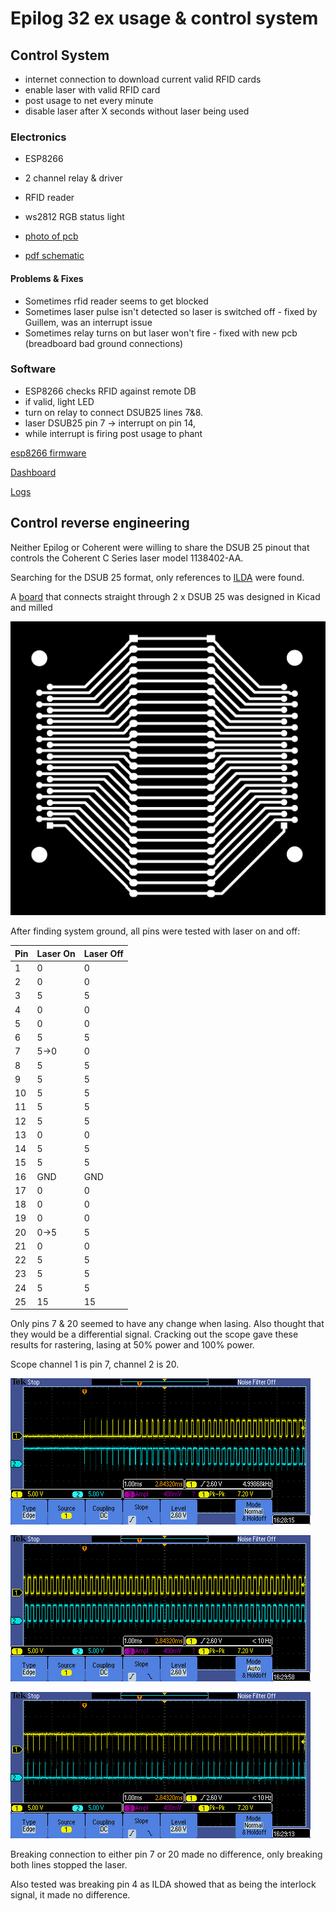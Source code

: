 # Epilog 32 ex usage & control system

## Control System

* internet connection to download current valid RFID cards
* enable laser with valid RFID card
* post usage to net every minute
* disable laser after X seconds without laser being used

### Electronics

* ESP8266
* 2 channel relay & driver
* RFID reader
* ws2812 RGB status light

* [photo of pcb](https://goo.gl/photos/raj6Eu2eDnTMet147)
* [pdf schematic](control-board/schematic.pdf)

#### Problems & Fixes

* Sometimes rfid reader seems to get blocked
* Sometimes laser pulse isn't detected so laser is switched off - fixed by
 Guillem, was an interrupt issue
* Sometimes relay turns on but laser won't fire - fixed with new pcb (breadboard
 bad ground connections)
 
### Software

* ESP8266 checks RFID against remote DB
* if valid, light LED
* turn on relay to connect DSUB25 lines 7&8.
* laser DSUB25 pin 7 -> interrupt on pin 14,
* while interrupt is firing post usage to phant

[esp8266 firmware](firmware/src/)

[Dashboard](http://freeboard.cursivedata.co.uk/index.html?load=dust.json)

[Logs](http://phant.cursivedata.co.uk/streams/kBd098lqXzu3mYJOX9YYckorrEy)

## Control reverse engineering

Neither Epilog or Coherent were willing to share the DSUB 25 pinout that controls the Coherent C Series laser model 1138402-AA.

Searching for the DSUB 25 format, only references to [ILDA](https://www.laserworld.com/en/show-laser-light-faq/technical-show-laser-faq/laser-projectors-technical-faq/1140-how-is-the-ilda-connector-pinout.html) were found.

A [board](bob/) that connects straight through 2 x DSUB 25 was designed in Kicad and milled

![board back](bob/fab/outp0_original_back.png)

After finding system ground, all pins were tested with laser on and off:

| Pin | Laser On | Laser Off | 
| --- | -------- | --------- |
|1|0|0
|2|0|0
|3|5|5
|4|0|0
|5|0|0
|6|5|5
|7|5->0|0
|8|5|5
|9|5|5
|10|5|5
|11|5|5
|12|5|5
|13|0|0
|14|5|5
|15|5|5
|16|GND|GND
|17|0|0
|18|0|0
|19|0|0
|20|0->5|5
|21|0|0
|22|5|5
|23|5|5
|24|5|5
|25|15|15

Only pins 7 & 20 seemed to have any change when lasing. Also thought that they would be a differential signal.
Cracking out the scope gave these results for rastering, lasing at 50% power and 100% power.

Scope channel 1 is pin 7, channel 2 is 20.

![raster](docs/raster.png)

![50%](docs/vector50.png)

![100%](docs/vector100.png)

Breaking connection to either pin 7 or 20 made no difference, only breaking both lines stopped the laser.

Also tested was breaking pin 4 as ILDA showed that as being the interlock signal, it made no difference.

